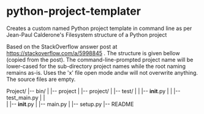 # python-project-templater
Creates a custom named Python project template in command line as per Jean-Paul Calderone's Filesystem structure of a Python project

Based on the StackOverflow answer post at https://stackoverflow.com/a/5998845 . The structure is given bellow (copied from the post). The command-line-prompted project name will be lower-cased for the sub-directory project names while the root naming remains as-is. Uses the 'x' file open mode andw will not overwrite anything. The source files are empty.

Project/
|-- bin/
|   |-- project
|
|-- project/
|   |-- test/
|   |   |-- __init__.py
|   |   |-- test_main.py
|   |   
|   |-- __init__.py
|   |-- main.py
|
|-- setup.py
|-- README
